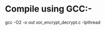 Compile using GCC:-
=====================================
gcc -O2  -o out xor_encrypt_decrypt.c -lpthread

